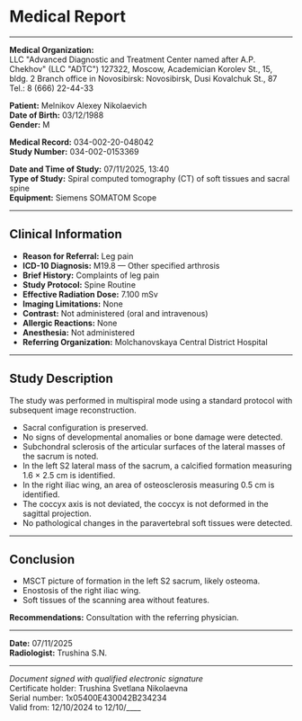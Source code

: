 # Medical Report

---

**Medical Organization:**  
LLC "Advanced Diagnostic and Treatment Center named after A.P. Chekhov" (LLC "ADTC")
127322, Moscow, Academician Korolev St., 15, bldg. 2
Branch office in Novosibirsk: Novosibirsk, Dusi Kovalchuk St., 87
Tel.: 8 (666) 22-44-33

**Patient:** Melnikov Alexey Nikolaevich  
**Date of Birth:** 03/12/1988  
**Gender:** M

**Medical Record:** 034-002-20-048042  
**Study Number:** 034-002-0153369

**Date and Time of Study:** 07/11/2025, 13:40  
**Type of Study:** Spiral computed tomography (CT) of soft tissues and sacral spine  
**Equipment:** Siemens SOMATOM Scope

---

## Clinical Information

- **Reason for Referral:** Leg pain
- **ICD-10 Diagnosis:** M19.8 — Other specified arthrosis
- **Brief History:** Complaints of leg pain
- **Study Protocol:** Spine Routine
- **Effective Radiation Dose:** 7.100 mSv
- **Imaging Limitations:** None
- **Contrast:** Not administered (oral and intravenous)
- **Allergic Reactions:** None
- **Anesthesia:** Not administered
- **Referring Organization:** Molchanovskaya Central District Hospital

---

## Study Description

The study was performed in multispiral mode using a standard protocol with subsequent image reconstruction.

- Sacral configuration is preserved.
- No signs of developmental anomalies or bone damage were detected.
- Subchondral sclerosis of the articular surfaces of the lateral masses of the sacrum is noted.
- In the left S2 lateral mass of the sacrum, a calcified formation measuring 1.6 × 2.5 cm is identified.
- In the right iliac wing, an area of osteosclerosis measuring 0.5 cm is identified.
- The coccyx axis is not deviated, the coccyx is not deformed in the sagittal projection.
- No pathological changes in the paravertebral soft tissues were detected.

---

## Conclusion

- MSCT picture of formation in the left S2 sacrum, likely osteoma.
- Enostosis of the right iliac wing.
- Soft tissues of the scanning area without features.

**Recommendations:** Consultation with the referring physician.

---

**Date:** 07/11/2025  
**Radiologist:** Trushina S.N.

---

*Document signed with qualified electronic signature*  
Certificate holder: Trushina Svetlana Nikolaevna  
Serial number: 1x05400E430042B234234  
Valid from: 12/10/2024 to 12/10/____
